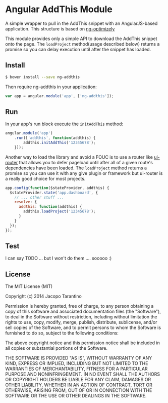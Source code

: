 # Angular AddThis Module

A simple wrapper to pull in the AddThis snippet with an AngularJS-based application. This structure is based on [ng-optimizely](https://github.com/jacopotarantino/ng-optimizely)

This module provides only a simple API to download the AddThis snippet onto the page. The `loadProject` method(usage described below) returns a promise so you can delay execution until after the snippet has loaded.

## Install

```bash
$ bower install --save ng-addthis
```

Then require ng-addthis in your application:

```javascript
var app = angular.module('app', ['ng-addthis']);
```

## Run

In your app's run block execute the `initAddThis` method:

```javascript
angular.module('app')
    .run(['addthis', function(addthis) {
        addthis.initAddThis('12345678');
    }]);
```

Another way to load the library and avoid a FOUC is to use a router like [ui-router](https://github.com/angular-ui/ui-router) that allows you to defer pageload until after all of a given route's dependencies have been loaded. The `loadProject` method returns a promise so you can use it with any give plugin or framework but ui-router is a really good choice for most projects.

```javascript
app.config(function($stateProvider, addthis) {
  $stateProvider.state('app.dashboard', {
    // ... other stuff ...
    resolve: {
      addthis: function(addthis) {
        addthis.loadProject('12345678');
      }
    }
  });
});
```

## Test

I can say TODO ... but I won't do them .... sooooo :)

## License

The MIT License (MIT)

Copyright (c) 2014 Jacopo Tarantino

Permission is hereby granted, free of charge, to any person obtaining a copy
of this software and associated documentation files (the "Software"), to deal
in the Software without restriction, including without limitation the rights
to use, copy, modify, merge, publish, distribute, sublicense, and/or sell
copies of the Software, and to permit persons to whom the Software is
furnished to do so, subject to the following conditions:

The above copyright notice and this permission notice shall be included in
all copies or substantial portions of the Software.

THE SOFTWARE IS PROVIDED "AS IS", WITHOUT WARRANTY OF ANY KIND, EXPRESS OR
IMPLIED, INCLUDING BUT NOT LIMITED TO THE WARRANTIES OF MERCHANTABILITY,
FITNESS FOR A PARTICULAR PURPOSE AND NONINFRINGEMENT. IN NO EVENT SHALL THE
AUTHORS OR COPYRIGHT HOLDERS BE LIABLE FOR ANY CLAIM, DAMAGES OR OTHER
LIABILITY, WHETHER IN AN ACTION OF CONTRACT, TORT OR OTHERWISE, ARISING FROM,
OUT OF OR IN CONNECTION WITH THE SOFTWARE OR THE USE OR OTHER DEALINGS IN
THE SOFTWARE.
